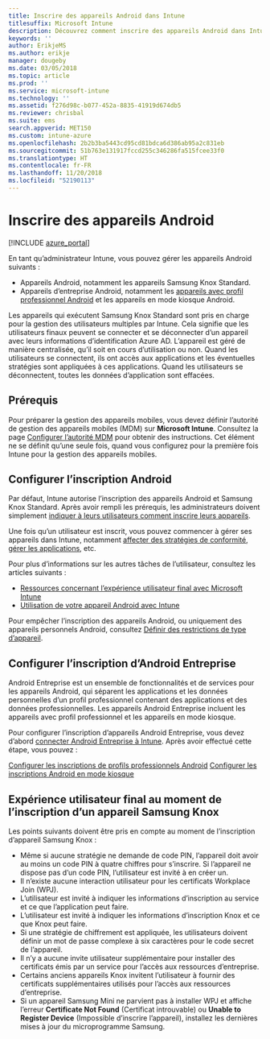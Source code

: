 ```yaml
---
title: Inscrire des appareils Android dans Intune
titlesuffix: Microsoft Intune
description: Découvrez comment inscrire des appareils Android dans Intune.
keywords: ''
author: ErikjeMS
ms.author: erikje
manager: dougeby
ms.date: 03/05/2018
ms.topic: article
ms.prod: ''
ms.service: microsoft-intune
ms.technology: ''
ms.assetid: f276d98c-b077-452a-8835-41919d674db5
ms.reviewer: chrisbal
ms.suite: ems
search.appverid: MET150
ms.custom: intune-azure
ms.openlocfilehash: 2b2b3ba5443cd95cd81bdca6d386ab95a2c831eb
ms.sourcegitcommit: 51b763e131917fccd255c346286fa515fcee33f0
ms.translationtype: HT
ms.contentlocale: fr-FR
ms.lasthandoff: 11/20/2018
ms.locfileid: "52190113"
---
```

# <a name="enroll-android-devices"></a>Inscrire des appareils Android

[!INCLUDE [azure_portal](./includes/azure_portal.md)]

En tant qu’administrateur Intune, vous pouvez gérer les appareils Android suivants :
- Appareils Android, notamment les appareils Samsung Knox Standard.
- Appareils d’entreprise Android, notamment les [appareils avec profil professionnel Android](#enable-enrollment-of-android-for-work-devices) et les appareils en mode kiosque Android.

Les appareils qui exécutent Samsung Knox Standard sont pris en charge pour la gestion des utilisateurs multiples par Intune. Cela signifie que les utilisateurs finaux peuvent se connecter et se déconnecter d’un appareil avec leurs informations d’identification Azure AD. L’appareil est géré de manière centralisée, qu’il soit en cours d’utilisation ou non. Quand les utilisateurs se connectent, ils ont accès aux applications et les éventuelles stratégies sont appliquées à ces applications. Quand les utilisateurs se déconnectent, toutes les données d’application sont effacées.

## <a name="prerequisite"></a>Prérequis

Pour préparer la gestion des appareils mobiles, vous devez définir l’autorité de gestion des appareils mobiles (MDM) sur **Microsoft Intune**. Consultez la page [Configurer l’autorité MDM](mdm-authority-set.md) pour obtenir des instructions. Cet élément ne se définit qu’une seule fois, quand vous configurez pour la première fois Intune pour la gestion des appareils mobiles.

## <a name="set-up-android-enrollment"></a>Configurer l’inscription Android

Par défaut, Intune autorise l’inscription des appareils Android et Samsung Knox Standard. Après avoir rempli les prérequis, les administrateurs doivent simplement [indiquer à leurs utilisateurs comment inscrire leurs appareils](/intune-user-help/enroll-your-device-in-intune-android).

Une fois qu’un utilisateur est inscrit, vous pouvez commencer à gérer ses appareils dans Intune, notamment [affecter des stratégies de conformité](compliance-policy-create-android.md), [gérer les applications](app-management.md), etc.

Pour plus d’informations sur les autres tâches de l’utilisateur, consultez les articles suivants :

- [Ressources concernant l’expérience utilisateur final avec Microsoft Intune](end-user-educate.md)
- [Utilisation de votre appareil Android avec Intune](https://docs.microsoft.com/intune-user-help/using-your-android-device-with-intune)

Pour empêcher l’inscription des appareils Android, ou uniquement des appareils personnels Android, consultez [Définir des restrictions de type d’appareil](enrollment-restrictions-set.md).

## <a name="set-up-android-enterprise-enrollment"></a>Configurer l’inscription d’Android Entreprise

Android Entreprise est un ensemble de fonctionnalités et de services pour les appareils Android, qui séparent les applications et les données personnelles d’un profil professionnel contenant des applications et des données professionnelles. Les appareils Android Entreprise incluent les appareils avec profil professionnel et les appareils en mode kiosque. 

Pour configurer l’inscription d’appareils Android Entreprise, vous devez d’abord [connecter Android Entreprise à Intune](connect-intune-android-enterprise.md). Après avoir effectué cette étape, vous pouvez :

[Configurer les inscriptions de profils professionnels Android](android-work-profile-enroll.md)
[Configurer les inscriptions Android en mode kiosque](android-kiosk-enroll.md)

## <a name="end-user-experience-when-enrolling-a-samsung-knox-device"></a>Expérience utilisateur final au moment de l’inscription d’un appareil Samsung Knox
Les points suivants doivent être pris en compte au moment de l’inscription d’appareil Samsung Knox :
-   Même si aucune stratégie ne demande de code PIN, l’appareil doit avoir au moins un code PIN à quatre chiffres pour s’inscrire. Si l’appareil ne dispose pas d’un code PIN, l’utilisateur est invité à en créer un.
-   Il n’existe aucune interaction utilisateur pour les certificats Workplace Join (WPJ).
-   L’utilisateur est invité à indiquer les informations d’inscription au service et ce que l’application peut faire.
-   L’utilisateur est invité à indiquer les informations d’inscription Knox et ce que Knox peut faire.
-   Si une stratégie de chiffrement est appliquée, les utilisateurs doivent définir un mot de passe complexe à six caractères pour le code secret de l’appareil.
-   Il n’y a aucune invite utilisateur supplémentaire pour installer des certificats émis par un service pour l’accès aux ressources d’entreprise.
- Certains anciens appareils Knox invitent l’utilisateur à fournir des certificats supplémentaires utilisés pour l’accès aux ressources d’entreprise.
- Si un appareil Samsung Mini ne parvient pas à installer WPJ et affiche l’erreur **Certificate Not Found** (Certificat introuvable) ou **Unable to Register Device** (Impossible d’inscrire l’appareil), installez les dernières mises à jour du microprogramme Samsung.
